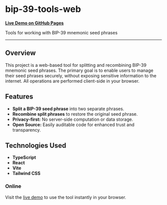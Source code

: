 # bip-39-tools-web

[**Live Demo on GitHub Pages**](https://peterhancock.github.io/bip-39-tools-web/)

Tools for working with BIP-39 mnemonic seed phrases

---

## Overview

This project is a web-based tool for splitting and recombining BIP-39 mnemonic seed phrases. The primary goal is to enable users to manage their seed phrases securely, without exposing sensitive information to the internet. All operations are performed client-side in your browser.

## Features

- **Split a BIP-39 seed phrase** into two separate phrases.
- **Recombine split phrases** to restore the original seed phrase.
- **Privacy-first:** No server-side computation or data storage.
- **Open Source:** Easily auditable code for enhanced trust and transparency.

## Technologies Used

- **TypeScript**
- **React**
- **Vite**
- **Tailwind CSS**


### Online

Visit the [live demo](https://peterhancock.github.io/bip-39-tools-web/) to use the tool instantly in your browser.

